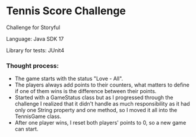# Tennis Score Challenge

Challenge for Storyful

Language: Java SDK 17

Library for tests: JUnit4

### Thought process:
* The game starts with the status "Love - All".
* The players always add points to their counters, what matters to define if one of them wins is the difference between their points.
* Started with a GameStatus class but as I progressed through the challenge I realized that it didn't handle as much responsibility as it had only one String property and one method, so I moved it all into the TennisGame class.
* After one player wins, I reset both players' points to 0, so a new game can start.
